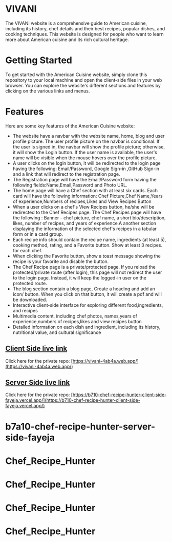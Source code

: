 # VIVANI

The VIVANI website is a comprehensive guide to American cuisine, including its history, chef details and their best recipes, popular dishes, and cooking techniques. This website is designed for people who want to learn more about American cuisine and its rich cultural heritage.

# Getting Started

To get started with the American Cuisine website, simply clone this repository to your local machine and open the client-side files in your web browser. You can explore the website's different sections and features by clicking on the various links and menus.

# Features

Here are some key features of the American Cuisine website:

- The website have a navbar with the website name, home, blog and user profile picture. The user profile picture on the navbar is conditional. If the user is signed in, the navbar will show the profile picture; otherwise, it will show the Login button. If the user name is available, the user's name will be visible when the mouse hovers over the profile picture.
- A user clicks on the login button, it will be redirected to the login page having the following: Email/Password, Google Sign-in ,GitHub Sign-in
  and a link that will redirect to the registration page.
- The Registration page will have the Email/Password form having the following fields:Name,Email,Password and Photo URL.
- The home page will have a Chef section with at least six cards. Each card will have the following information: Chef Picture,Chef Name,Years of experience,Numbers of recipes,Likes and View Recipes Button
- When a user clicks on a chef's View Recipes button, he/she will be redirected to the Chef Recipes page. The Chef Recipes page will have the following : Banner - chef picture, chef name, a short bio/description, likes, number of recipes, and years of experience.A another section displaying the information of the selected chef's recipes in a tabular form or in a card group.
- Each recipe info should contain the recipe name, ingredients (at least 5), cooking method, rating, and a Favorite button. Show at least 3 recipes. for each chef.
- When clicking the Favorite button, show a toast message showing the recipe is your favorite and disable the button.
- The Chef Recipe page is a private/protected page. If you reload the protected/private route (after login), this page will not redirect the user to the login page. Instead, it will keep the logged-in user on the protected route.
- The blog section contain a blog page, Create a heading and add an icon/ button. When you click on that button, it will create a pdf and will be downloaded.
- Interactive client-side interface for exploring different food,ingredients, and recipes
- Multimedia content, including chef photos, names,years of experience,numbers of recipes,likes and view recipes button
- Detailed information on each dish and ingredient, including its history, nutritional value, and cultural significance

## [Client Side live link](https://vivani-4ab4a.web.app/)

Click here for the private repo: [https://vivani-4ab4a.web.app/](https://vivani-4ab4a.web.app/)

## [Server Side live link](https://b710-chef-recipe-hunter-client-side-fayeja.vercel.app/)

Click here for the private repo: [https://b710-chef-recipe-hunter-client-side-fayeja.vercel.app/](https://b710-chef-recipe-hunter-client-side-fayeja.vercel.app/)

# b7a10-chef-recipe-hunter-server-side-fayeja
# Chef_Recipe_Hunter
# Chef_Recipe_Hunter
# Chef_Recipe_Hunter
# Chef_Recipe_Hunter
